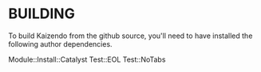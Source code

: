 # BUILDING

To build Kaizendo from the github source, you'll need to have installed
the following author dependencies.

Module::Install::Catalyst
Test::EOL
Test::NoTabs
